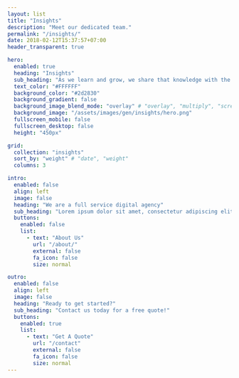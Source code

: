 ```yaml
---
layout: list
title: "Insights"
description: "Meet our dedicated team."
permalink: "/insights/"
date: 2018-02-12T15:37:57+07:00
header_transparent: true

hero:
  enabled: true
  heading: "Insights"
  sub_heading: "As we learn and grow, we share that knowledge with the world"
  text_color: "#FFFFFF"
  background_color: "#2d2830"
  background_gradient: false
  background_image_blend_mode: "overlay" # "overlay", "multiply", "screen"
  background_image: "/assets/images/gen/insights/hero.png"
  fullscreen_mobile: false
  fullscreen_desktop: false
  height: "450px"

grid:
  collection: "insights"
  sort_by: "weight" # "date", "weight"
  columns: 3

intro:
  enabled: false
  align: left
  image: false
  heading: "We are a full service digital agency"
  sub_heading: "Lorem ipsum dolor sit amet, consectetur adipiscing elit. Ut eget sapien in elit semper accumsan. Pellentesque accumsan ut tortor eu varius. Sed id tincidunt massa, ut egestas orci."
  buttons:
    enabled: false
    list:
      - text: "About Us"
        url: "/about/"
        external: false
        fa_icon: false
        size: normal

outro:
  enabled: false
  align: left
  image: false
  heading: "Ready to get started?"
  sub_heading: "Contact us today for a free quote!"
  buttons:
    enabled: true
    list:
      - text: "Get A Quote"
        url: "/contact"
        external: false
        fa_icon: false
        size: normal
---
```

